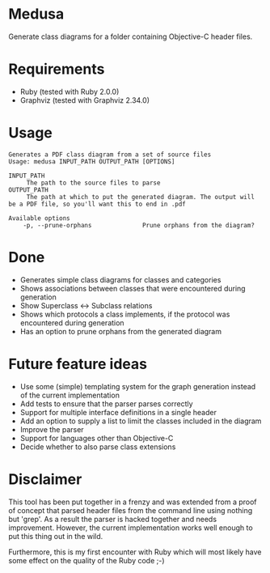 # Medusa

Generate class diagrams for a folder containing Objective-C header files.

# Requirements

* Ruby (tested with Ruby 2.0.0)
* Graphviz (tested with Graphviz 2.34.0)

# Usage

```
Generates a PDF class diagram from a set of source files
Usage: medusa INPUT_PATH OUTPUT_PATH [OPTIONS]

INPUT_PATH
     The path to the source files to parse
OUTPUT_PATH
     The path at which to put the generated diagram. The output will be a PDF file, so you'll want this to end in .pdf

Available options
    -p, --prune-orphans              Prune orphans from the diagram?
```

# Done

* Generates simple class diagrams for classes and categories
* Shows associations between classes that were encountered during generation
* Show Superclass <-> Subclass relations
* Shows which protocols a class implements, if the protocol was encountered during generation
* Has an option to prune orphans from the generated diagram

# Future feature ideas

* Use some (simple) templating system for the graph generation instead of the current implementation
* Add tests to ensure that the parser parses correctly
* Support for multiple interface definitions in a single header
* Add an option to supply a list to limit the classes included in the diagram
* Improve the parser
* Support for languages other than Objective-C
* Decide whether to also parse class extensions

# Disclaimer

This tool has been put together in a frenzy and was extended from a proof of concept that parsed header files from the command line using nothing but 'grep'. As a result the parser is hacked together and needs improvement. However, the current implementation works well enough to put this thing out in the wild.

Furthermore, this is my first encounter with Ruby which will most likely have some effect on the quality of the Ruby code ;-)